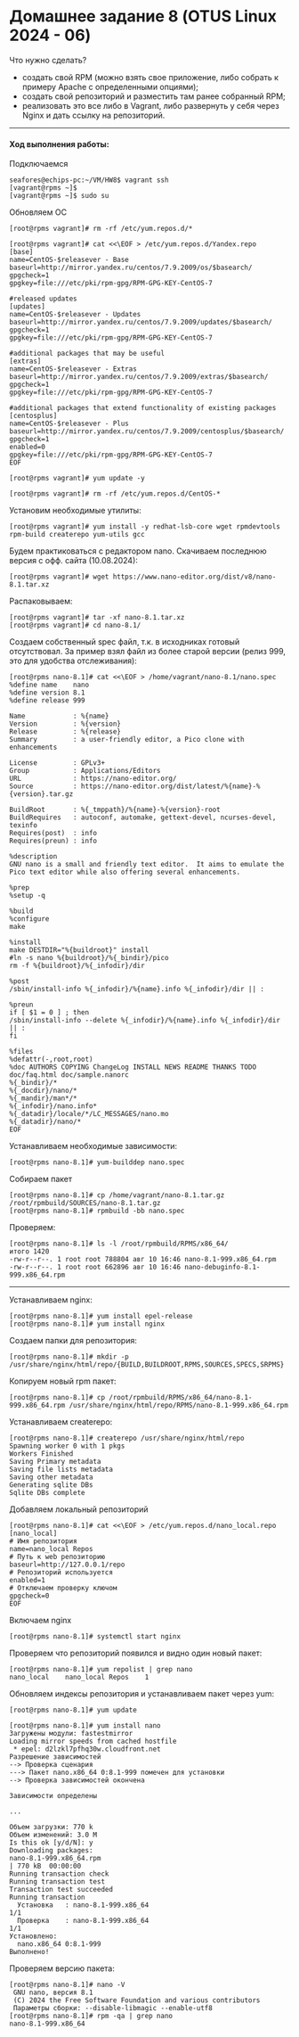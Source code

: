 # Домашнее задание 8 (OTUS Linux 2024 - 06)

Что нужно сделать?
- создать свой RPM (можно взять свое приложение, либо собрать к примеру Apache с определенными опциями);
- cоздать свой репозиторий и разместить там ранее собранный RPM;
- реализовать это все либо в Vagrant, либо развернуть у себя через Nginx и дать ссылку на репозиторий.


------


#### Ход выполнения работы:


Подключаемся
```
seafores@echips-pc:~/VM/HW8$ vagrant ssh
[vagrant@rpms ~]$ 
[vagrant@rpms ~]$ sudo su
```


Обновляем ОС
```
[root@rpms vagrant]# rm -rf /etc/yum.repos.d/*

[root@rpms vagrant]# cat <<\EOF > /etc/yum.repos.d/Yandex.repo 
[base]
name=CentOS-$releasever - Base
baseurl=http://mirror.yandex.ru/centos/7.9.2009/os/$basearch/
gpgcheck=1
gpgkey=file:///etc/pki/rpm-gpg/RPM-GPG-KEY-CentOS-7

#released updates 
[updates]
name=CentOS-$releasever - Updates
baseurl=http://mirror.yandex.ru/centos/7.9.2009/updates/$basearch/
gpgcheck=1
gpgkey=file:///etc/pki/rpm-gpg/RPM-GPG-KEY-CentOS-7

#additional packages that may be useful
[extras]
name=CentOS-$releasever - Extras
baseurl=http://mirror.yandex.ru/centos/7.9.2009/extras/$basearch/
gpgcheck=1
gpgkey=file:///etc/pki/rpm-gpg/RPM-GPG-KEY-CentOS-7

#additional packages that extend functionality of existing packages
[centosplus]
name=CentOS-$releasever - Plus
baseurl=http://mirror.yandex.ru/centos/7.9.2009/centosplus/$basearch/
gpgcheck=1
enabled=0
gpgkey=file:///etc/pki/rpm-gpg/RPM-GPG-KEY-CentOS-7
EOF

[root@rpms vagrant]# yum update -y

[root@rpms vagrant]# rm -rf /etc/yum.repos.d/CentOS-*
```


Установим необходимые утилиты:
```
[root@rpms vagrant]# yum install -y redhat-lsb-core wget rpmdevtools rpm-build createrepo yum-utils gcc
```


Будем практиковаться с редактором nano. Скачиваем последнюю версия с офф. сайта (10.08.2024):
```
[root@rpms vagrant]# wget https://www.nano-editor.org/dist/v8/nano-8.1.tar.xz
```


Распаковываем:
```
[root@rpms vagrant]# tar -xf nano-8.1.tar.xz
[root@rpms vagrant]# cd nano-8.1/

```


Создаем собственный spec файл, т.к. в исходниках готовый отсутствовал. За пример взял файл из более старой версии (релиз 999, это для удобства отслеживания):
```
[root@rpms nano-8.1]# cat <<\EOF > /home/vagrant/nano-8.1/nano.spec
%define name    nano
%define version 8.1
%define release 999

Name            : %{name}
Version         : %{version}
Release         : %{release}
Summary         : a user-friendly editor, a Pico clone with enhancements

License         : GPLv3+
Group           : Applications/Editors
URL             : https://nano-editor.org/
Source          : https://nano-editor.org/dist/latest/%{name}-%{version}.tar.gz

BuildRoot       : %{_tmppath}/%{name}-%{version}-root
BuildRequires   : autoconf, automake, gettext-devel, ncurses-devel, texinfo
Requires(post)  : info
Requires(preun) : info

%description
GNU nano is a small and friendly text editor.  It aims to emulate the
Pico text editor while also offering several enhancements.

%prep
%setup -q

%build
%configure
make

%install
make DESTDIR="%{buildroot}" install
#ln -s nano %{buildroot}/%{_bindir}/pico
rm -f %{buildroot}/%{_infodir}/dir

%post
/sbin/install-info %{_infodir}/%{name}.info %{_infodir}/dir || :

%preun
if [ $1 = 0 ] ; then
/sbin/install-info --delete %{_infodir}/%{name}.info %{_infodir}/dir || :
fi

%files
%defattr(-,root,root)
%doc AUTHORS COPYING ChangeLog INSTALL NEWS README THANKS TODO doc/faq.html doc/sample.nanorc
%{_bindir}/*
%{_docdir}/nano/*
%{_mandir}/man*/*
%{_infodir}/nano.info*
%{_datadir}/locale/*/LC_MESSAGES/nano.mo
%{_datadir}/nano/*
EOF
```


Устанавливаем необходимые зависимости:
```
[root@rpms nano-8.1]# yum-builddep nano.spec 
```


Собираем пакет
```
[root@rpms nano-8.1]# cp /home/vagrant/nano-8.1.tar.gz /root/rpmbuild/SOURCES/nano-8.1.tar.gz
[root@rpms nano-8.1]# rpmbuild -bb nano.spec
```


Проверяем:
```
[root@rpms nano-8.1]# ls -l /root/rpmbuild/RPMS/x86_64/
итого 1420
-rw-r--r--. 1 root root 788804 авг 10 16:46 nano-8.1-999.x86_64.rpm
-rw-r--r--. 1 root root 662896 авг 10 16:46 nano-debuginfo-8.1-999.x86_64.rpm
```


------


Устанавливаем nginx:
```
[root@rpms nano-8.1]# yum install epel-release
[root@rpms nano-8.1]# yum install nginx
```


Создаем папки для репозитория:
```
[root@rpms nano-8.1]# mkdir -p /usr/share/nginx/html/repo/{BUILD,BUILDROOT,RPMS,SOURCES,SPECS,SRPMS}
```


Копируем новый rpm пакет:
```
[root@rpms nano-8.1]# cp /root/rpmbuild/RPMS/x86_64/nano-8.1-999.x86_64.rpm /usr/share/nginx/html/repo/RPMS/nano-8.1-999.x86_64.rpm
```


Устанавливаем createrepo:
```
[root@rpms nano-8.1]# createrepo /usr/share/nginx/html/repo
Spawning worker 0 with 1 pkgs
Workers Finished
Saving Primary metadata
Saving file lists metadata
Saving other metadata
Generating sqlite DBs
Sqlite DBs complete

```


Добавляем локальный репозиторий
```
[root@rpms nano-8.1]# cat <<\EOF > /etc/yum.repos.d/nano_local.repo 
[nano_local]
# Имя репозитория
name=nano_local Repos
# Путь к web репозиторию
baseurl=http://127.0.0.1/repo
# Репозиторий используется
enabled=1
# Отключаем проверку ключом
gpgcheck=0
EOF
```


Включаем nginx
```
[root@rpms nano-8.1]# systemctl start nginx
```


Проверяем что репозиторий появился и видно один новый пакет:
```
[root@rpms nano-8.1]# yum repolist | grep nano
nano_local    nano_local Repos    1
```


Обновляем индексы репозитория и устанавливаем пакет через yum:
```
[root@rpms nano-8.1]# yum update

[root@rpms nano-8.1]# yum install nano
Загружены модули: fastestmirror
Loading mirror speeds from cached hostfile
 * epel: d2lzkl7pfhq30w.cloudfront.net
Разрешение зависимостей
--> Проверка сценария
---> Пакет nano.x86_64 0:8.1-999 помечен для установки
--> Проверка зависимостей окончена

Зависимости определены

...

Объем загрузки: 770 k
Объем изменений: 3.0 M
Is this ok [y/d/N]: y
Downloading packages:
nano-8.1-999.x86_64.rpm                                                                                                                                              | 770 kB  00:00:00     
Running transaction check
Running transaction test
Transaction test succeeded
Running transaction
  Установка   : nano-8.1-999.x86_64                                                                                                                                                     1/1 
  Проверка    : nano-8.1-999.x86_64                                                                                                                                                     1/1 
Установлено:
  nano.x86_64 0:8.1-999                                                                                                                                                                     
Выполнено!

```


Проверяем версию пакета:
```
[root@rpms nano-8.1]# nano -V
 GNU nano, версия 8.1
 (C) 2024 the Free Software Foundation and various contributors
 Параметры сборки: --disable-libmagic --enable-utf8
[root@rpms nano-8.1]# rpm -qa | grep nano
nano-8.1-999.x86_64
```

